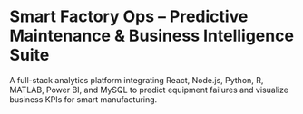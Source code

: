 # Smart Factory Ops – Predictive Maintenance & Business Intelligence Suite
A full-stack analytics platform integrating React, Node.js, Python, R, MATLAB, Power BI, and MySQL to predict equipment failures and visualize business KPIs for smart manufacturing.

